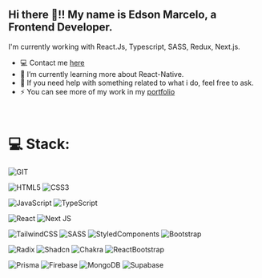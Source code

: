 ## Hi there  👋!! My name is Edson Marcelo, a Frontend Developer.

I'm currently working with React.Js, Typescript, SASS, Redux, Next.js.

-  💻 Contact me <a href="https://www.edsonmarcelo.com.br/#contact-me" target="_blank">here</a>
-  🌱 I’m currently learning more about React-Native.
-  💬 If you need help with something related to what i do, feel free to ask.
-  ⚡ You can see more of my work in my <a href="https://www.edsonmarcelo.com.br/" target="_blank">portfolio</a>

<br>

# 💻 Stack:

![GIT](https://img.shields.io/badge/GIT-%23323330.svg?style=for-the-badge&logo=git)

![HTML5](https://img.shields.io/badge/HTML5-%23323330.svg?style=for-the-badge&logo=html5)
![CSS3](https://img.shields.io/badge/CSS3-%23323330.svg?style=for-the-badge&logo=css3&logoColor=blue)

![JavaScript](https://img.shields.io/badge/javascript-%23323330.svg?style=for-the-badge&logo=javascript)
![TypeScript](https://img.shields.io/badge/typescript-%23323330.svg?style=for-the-badge&logo=typescript)

![React](https://img.shields.io/badge/react-%23323330.svg?style=for-the-badge&logo=react)
![Next JS](https://img.shields.io/badge/Next.js-%23323330?style=for-the-badge&logo=next.js)

![TailwindCSS](https://img.shields.io/badge/TailwindCSS-%23323330.svg?style=for-the-badge&logo=tailwindcss)
![SASS](https://img.shields.io/badge/SASS-%23323330.svg?style=for-the-badge&logo=sass)
![StyledComponents](https://img.shields.io/badge/Styled_Components-%23323330.svg?style=for-the-badge&logo=styled-components)
![Bootstrap](https://img.shields.io/badge/Bootstrap-%23323330.svg?style=for-the-badge&logo=bootstrap)

![Radix](https://img.shields.io/badge/Radix_UI-%23323330.svg?style=for-the-badge&logo=radixui)
![Shadcn](https://img.shields.io/badge/ShadCN_UI-%23323330.svg?style=for-the-badge&logo=shadcnui)
![Chakra](https://img.shields.io/badge/Chakra_UI-%23323330.svg?style=for-the-badge&logo=chakraui)
![ReactBootstrap](https://img.shields.io/badge/React_Bootstrap-%23323330.svg?style=for-the-badge&logo=react)

![Prisma](https://img.shields.io/badge/Prisma-%23323330.svg?style=for-the-badge&logo=prisma)
![Firebase](https://img.shields.io/badge/Firebase-%23323330.svg?style=for-the-badge&logo=firebase)
![MongoDB](https://img.shields.io/badge/MongoDB-%23323330.svg?style=for-the-badge&logo=mongodb)
![Supabase](https://img.shields.io/badge/Supabase-%23323330.svg?style=for-the-badge&logo=supabase)
